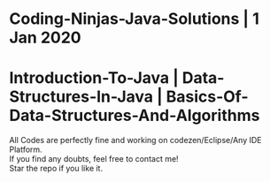 # Coding-Ninjas-Java-Solutions | 1 Jan 2020
# Introduction-To-Java | Data-Structures-In-Java | Basics-Of-Data-Structures-And-Algorithms
All Codes are perfectly fine and working on codezen/Eclipse/Any IDE Platform.<br/>
If you find any doubts, feel free to contact me! <br/>
Star the repo if you like it.

 
